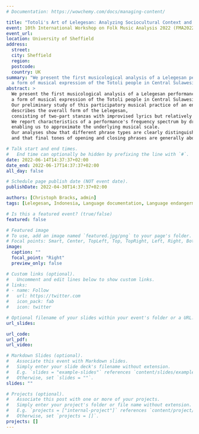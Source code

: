 ```yaml
---
# Documentation: https://wowchemy.com/docs/managing-content/

title: "Totoli's Art of Lelegesan: Analyzing Sociocultural Context and Musical Content"
event: 10th International Workshop on Folk Music Analysis 2022 (FMA2022)
event_url:
location: University of Sheffield
address:
  street:
  city: Sheffield
  region:
  postcode:
  country: UK
summary: "We present the first musicological analysis of a Lelegesan performance, 
  a form of musical expression of the Totoli people in Central Sulawesi."
abstract: >
  We present the first musicological analysis of a Lelegesan performance, 
  a form of musical expression of the Totoli people in Central Sulawesi.
  Our preliminary study of this participatory musical practice of an endangered language community
  describes the overall form of the Lelegesan, 
  consisting of two-part stanzas with improvised lyrics but relatively stable melodic patterns.
  We report characteristics of a performance's frequency spectrum by drawing on computational methods, 
  enabling us to approximate the underlying musical scale. 
  Our analyses show that different phrase types are clearly distinguishable in terms of their frequency content,
  and that final tones of opening and closing phrases are generally about a major third apart.

# Talk start and end times.
#   End time can optionally be hidden by prefixing the line with `#`.
date: 2022-06-14T14:37:37+02:00
date_end: 2022-06-17T14:37:37+02:00
all_day: false

# Schedule page publish date (NOT event date).
publishDate: 2022-04-30T14:37:37+02:00

authors: [Christoph Bracks, admin]
tags: [Lelegesan, Indonesia, Language documentation, Language endangerment, Computational music analysis, ethnomusicology]

# Is this a featured event? (true/false)
featured: false

# Featured image
# To use, add an image named `featured.jpg/png` to your page's folder. 
# Focal points: Smart, Center, TopLeft, Top, TopRight, Left, Right, BottomLeft, Bottom, BottomRight.
image:
  caption: ""
  focal_point: "Right"
  preview_only: false

# Custom links (optional).
#   Uncomment and edit lines below to show custom links.
# links:
# - name: Follow
#   url: https://twitter.com
#   icon_pack: fab
#   icon: twitter

# Optional filename of your slides within your event's folder or a URL.
url_slides:

url_code:
url_pdf:
url_video:

# Markdown Slides (optional).
#   Associate this event with Markdown slides.
#   Simply enter your slide deck's filename without extension.
#   E.g. `slides = "example-slides"` references `content/slides/example-slides.md`.
#   Otherwise, set `slides = ""`.
slides: ""

# Projects (optional).
#   Associate this post with one or more of your projects.
#   Simply enter your project's folder or file name without extension.
#   E.g. `projects = ["internal-project"]` references `content/project/deep-learning/index.md`.
#   Otherwise, set `projects = []`.
projects: []
---
```

